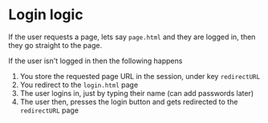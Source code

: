 # Login logic

If the user requests a page, lets say `page.html` and they are logged in,
then they go straight to the page.

If the user isn't logged in then the following happens

1. You store the requested page URL in the session, under key `redirectURL`
2. You redirect to the `login.html` page
3. The user logins in, just by typing their name (can add passwords later)
4. The user then, presses the login button and gets redirected to the `redirectURL` page